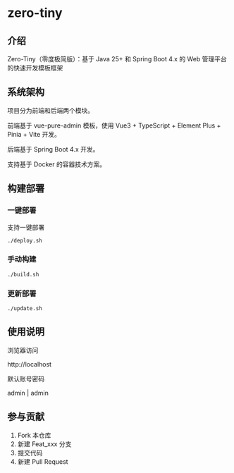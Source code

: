 # zero-tiny

## 介绍

Zero-Tiny（零度极简版）：基于 Java 25+ 和 Spring Boot 4.x 的 Web 管理平台的快速开发模板框架

## 系统架构

项目分为前端和后端两个模块。

前端基于 vue-pure-admin 模板，使用 Vue3 + TypeScript + Element Plus + Pinia + Vite 开发。

后端基于 Spring Boot 4.x 开发。

支持基于 Docker 的容器技术方案。

## 构建部署

### 一键部署

支持一键部署

```shell
./deploy.sh
```

### 手动构建

```shell
./build.sh
```

### 更新部署

```shell
./update.sh
```

## 使用说明

浏览器访问

http://localhost

默认账号密码

admin | admin

## 参与贡献

1. Fork 本仓库
2. 新建 Feat_xxx 分支
3. 提交代码
4. 新建 Pull Request

